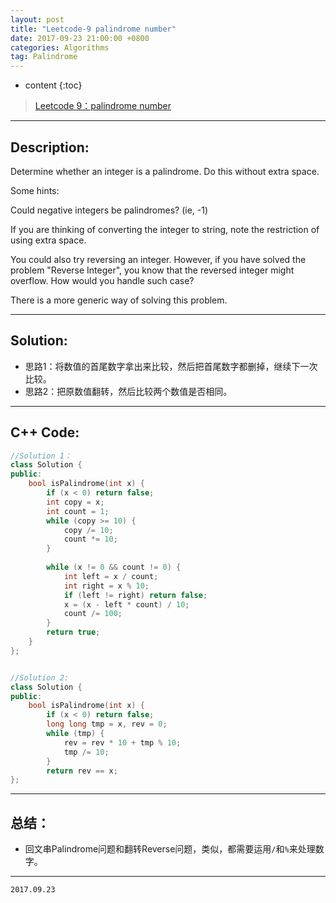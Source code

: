```yaml
---
layout: post
title: "Leetcode-9 palindrome number"
date: 2017-09-23 21:00:00 +0800 
categories: Algorithms
tag: Palindrome
---
```

* content
{:toc}


>[Leetcode 9：palindrome number](https://leetcode.com/problems/palindrome-number/description/)

---

<!-- more -->

## Description:    

Determine whether an integer is a palindrome. Do this without extra space.  

Some hints:  

Could negative integers be palindromes? (ie, -1)  

If you are thinking of converting the integer to string, note the restriction of using extra space.  

You could also try reversing an integer. However, if you have solved the problem "Reverse Integer", you know that the reversed integer might overflow. How would you handle such case?  

There is a more generic way of solving this problem.  

---
    
<!-- TOC -->

## Solution:    
- 思路1：将数值的首尾数字拿出来比较，然后把首尾数字都删掉，继续下一次比较。
- 思路2：把原数值翻转，然后比较两个数值是否相同。

---  

<!-- TOC -->   
       
## C++ Code:     

```cpp
//Solution 1：
class Solution {
public:
    bool isPalindrome(int x) {
        if (x < 0) return false;
        int copy = x;
        int count = 1;
        while (copy >= 10) {
            copy /= 10;
            count *= 10;
        }
        
        while (x != 0 && count != 0) {
            int left = x / count;
            int right = x % 10;
            if (left != right) return false;
            x = (x - left * count) / 10;
            count /= 100;
        }
        return true; 
    }
};


//Solution 2:
class Solution {
public:
    bool isPalindrome(int x) {
        if (x < 0) return false;
        long long tmp = x, rev = 0;
        while (tmp) {
            rev = rev * 10 + tmp % 10;
            tmp /= 10;
        }
        return rev == x;
};


```

---

<!-- TOC -->

## 总结：   
  - 回文串Palindrome问题和翻转Reverse问题，类似，都需要运用`/`和`%`来处理数字。

---

`2017.09.23`       
